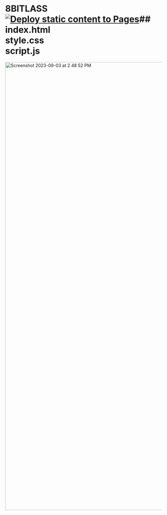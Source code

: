# 8BITLASS [![Deploy static content to Pages](https://github.com/MoodyLass/8BitLass/actions/workflows/static.yml/badge.svg)](https://github.com/MoodyLass/8BitLass/actions/workflows/static.yml)## index.html<br>style.css<br>script.js
<img width="1439" alt="Screenshot 2023-09-03 at 2 48 52 PM" src="https://github.com/MoodyLass/8BitLass/assets/119916323/3890d68b-cfd8-4e56-ba7b-4f77e873d8be">

